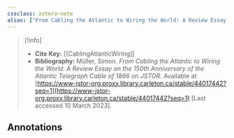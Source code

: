 ```yaml
---
cssclass: zotero-note
alias: ["From Cabling the Atlantic to Wiring the World: A Review Essay on the 150th Anniversary of the Atlantic Telegraph Cable of 1866 on JSTOR"]
---
```


> [!info]
> - **Cite Key:** [[CablingAtlanticWiring]]
> - **Bibliography:** Mûller, Simon. _From Cabling the Atlantic to Wiring the World: A Review Essay on the 150th Anniversary of the Atlantic Telegraph Cable of 1866 on JSTOR_. Available at [https://www-jstor-org.proxy.library.carleton.ca/stable/44017442?seq=1](https://www-jstor-org.proxy.library.carleton.ca/stable/44017442?seq=1) [Last accessed 10 March 2023].

## Annotations

